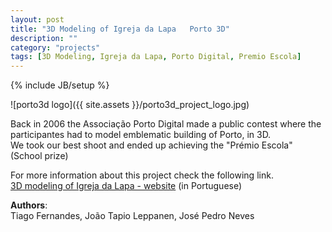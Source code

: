 ```yaml
---
layout: post
title: "3D Modeling of Igreja da Lapa   Porto 3D"
description: ""
category: "projects"
tags: [3D Modeling, Igreja da Lapa, Porto Digital, Premio Escola]
---
```

{% include JB/setup %}

![porto3d logo]({{ site.assets }}/porto3d_project_logo.jpg)

Back in 2006 the Associação Porto Digital made a public contest where the participantes had to model emblematic building of Porto, in 3D.  
We took our best shoot and ended up achieving the "Prémio Escola" (School prize)

For more information about this project check the following link.  
[3D modeling of Igreja da Lapa - website](http://paginas.fe.up.pt/~necg/sites/Porto3D/) (in Portuguese)

**Authors**:  
Tiago Fernandes, João Tapio Leppanen, José Pedro Neves
